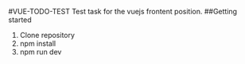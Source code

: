#VUE-TODO-TEST
Test task for the vuejs frontent position.
##Getting started
1. Clone repository
2. npm install
3. npm run dev
